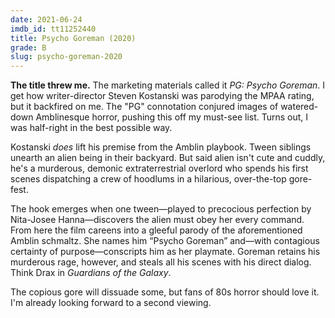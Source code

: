 ```yaml
---
date: 2021-06-24
imdb_id: tt11252440
title: Psycho Goreman (2020)
grade: B
slug: psycho-goreman-2020
---
```


**The title threw me.** The marketing materials called it _PG: Psycho Goreman_. I get how writer-director Steven Kostanski was parodying the MPAA rating, but it backfired on me. The "PG" connotation conjured images of watered-down Amblinesque horror, pushing this off my must-see list. Turns out, I was half-right in the best possible way.

<!-- end -->

Kostanski _does_ lift his premise from the Amblin playbook. Tween siblings unearth an alien being in their backyard. But said alien isn't cute and cuddly, he's a murderous, demonic extraterrestrial overlord who spends his first scenes dispatching a crew of hoodlums in a hilarious, over-the-top gore-fest.

The hook emerges when one tween—played to precocious perfection by Nita-Josee Hanna—discovers the alien must obey her every command. From here the film careens into a gleeful parody of the aforementioned Amblin schmaltz. She names him “Psycho Goreman” and—with contagious certainty of purpose—conscripts him as her playmate. Goreman retains his murderous rage, however, and steals all his scenes with his direct dialog. Think Drax in <span data-imdb-id="tt2015381">_Guardians of the Galaxy_</span>.

The copious gore will dissuade some, but fans of 80s horror should love it. I'm already looking forward to a second viewing.